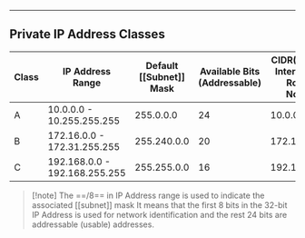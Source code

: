 ***

## Private IP Address Classes

| Class | IP Address Range              | Default [[Subnet]] Mask | Available Bits (Addressable) | CIDR(Classless Inter-Domain Routing) Notation |
| ----- | ----------------------------- | ----------------------- | -------------- | -------------- |
| A     | 10.0.0.0 - 10.255.255.255     | 255.0.0.0               | 24             | 10.0.0.0/8     |
| B     | 172.16.0.0 - 172.31.255.255   | 255.240.0.0             | 20             | 172.16.0.0/12  |
| C     | 192.168.0.0 - 192.168.255.255 | 255.255.0.0           | 16              | 192.168.0.0/24               |


> [!note] The ==/8== in IP Address range is used to indicate the associated [[subnet]] mask
> It means that the first 8 bits in the 32-bit IP Address is used for network identification and the rest 24 bits are addressable (usable) addresses.
> 
  